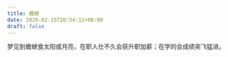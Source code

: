 ```yaml
---
title: 蟾蜍
date: 2020-02-15T20:54:12+08:00
draft: false
---
```


梦见到蟾蜍食太阳或月亮，在职人仕不久会获升职加薪；在学的会成绩突飞猛进。<br>
